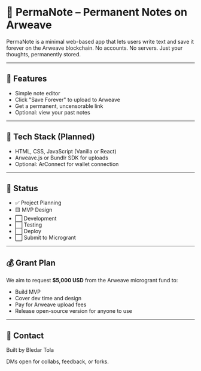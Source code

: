 # 📝 PermaNote – Permanent Notes on Arweave

PermaNote is a minimal web-based app that lets users write text and save it forever on the Arweave blockchain. No accounts. No servers. Just your thoughts, permanently stored.

---

## 🌟 Features
- Simple note editor
- Click "Save Forever" to upload to Arweave
- Get a permanent, uncensorable link
- Optional: view your past notes

---

## 🧱 Tech Stack (Planned)
- HTML, CSS, JavaScript (Vanilla or React)
- Arweave.js or Bundlr SDK for uploads
- Optional: ArConnect for wallet connection

---

## 🎯 Status
- ✅ Project Planning
- 🟨 MVP Design
- ⬜️ Development
- ⬜️ Testing
- ⬜️ Deploy
- ⬜️ Submit to Microgrant

---

## 💰 Grant Plan
We aim to request **$5,000 USD** from the Arweave microgrant fund to:
- Build MVP
- Cover dev time and design
- Pay for Arweave upload fees
- Release open-source version for anyone to use

---

## 🤝 Contact
Built by Bledar Tola

DMs open for collabs, feedback, or forks.

